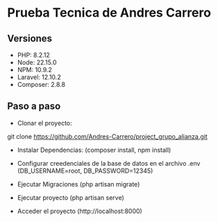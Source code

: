 
# Prueba Tecnica de Andres Carrero
## Versiones
- PHP: 8.2.12
- Node: 22.15.0
- NPM: 10.9.2
- Laravel: 12.10.2
- Composer: 2.8.8

## Paso a paso
- Clonar el proyecto: 

git clone https://github.com/Andres-Carrero/project_grupo_alianza.git

- Instalar Dependencias:
(composer install, npm install)

- Configurar creedenciales de la base de datos en el archivo .env
(DB_USERNAME=root, DB_PASSWORD=12345)

- Ejecutar Migraciones
(php artisan migrate)

- Ejecutar proyecto
(php artisan serve)

- Acceder el proyecto
(http://localhost:8000)
